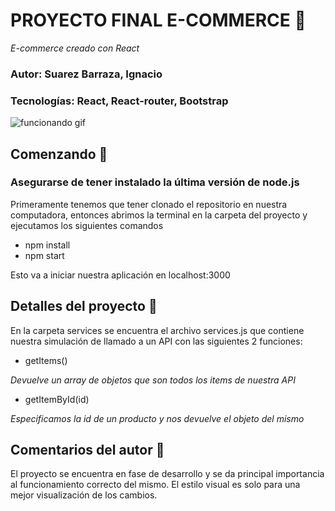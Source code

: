 # PROYECTO FINAL E-COMMERCE 🛒

_E-commerce creado con React_

### Autor: Suarez Barraza, Ignacio

### Tecnologías: React, React-router, Bootstrap
![funcionando gif](src/Hnet-image.gif)

## Comenzando 🚀
### Asegurarse de tener instalado la última versión de node.js

  Primeramente tenemos que tener clonado el repositorio en nuestra computadora, entonces abrimos la terminal en la carpeta del proyecto y ejecutamos los siguientes comandos
  
  - npm install
  - npm start

Esto va a iniciar nuestra aplicación en localhost:3000

## Detalles del proyecto 📄
  En la carpeta services se encuentra el archivo services.js que contiene nuestra simulación de llamado a un API con las siguientes 2 funciones:
  - getItems()
  
  _Devuelve un array de objetos que son todos los items de nuestra API_
 - getItemById(id) 
 
_Especificamos la id de un producto y nos devuelve el objeto del mismo_
  
## Comentarios del autor 📔
El proyecto se encuentra en fase de desarrollo y se da principal importancia al funcionamiento correcto del mismo. El estilo visual es solo para una mejor visualización de los cambios.

